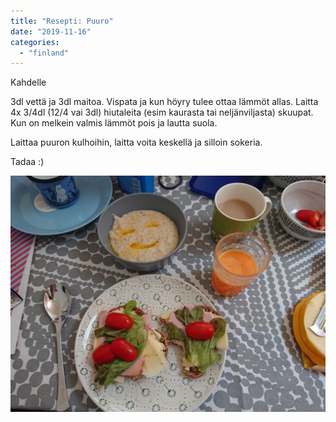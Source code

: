```yaml
---
title: "Resepti: Puuro"
date: "2019-11-16"
categories: 
  - "finland"
---
```


Kahdelle

3dl vettä ja 3dl maitoa. Vispata ja kun höyry tulee ottaa lämmöt allas. Laitta 4x 3/4dl (12/4 vai 3dl) hiutaleita (esim kaurasta tai neljänviljasta) skuupat. Kun on melkein valmis lämmöt pois ja lautta suola.

Laittaa puuron kulhoihin, laitta voita keskellä ja silloin sokeria.

Tadaa :)

![](images/DSC_0841-1024x768.jpg)
